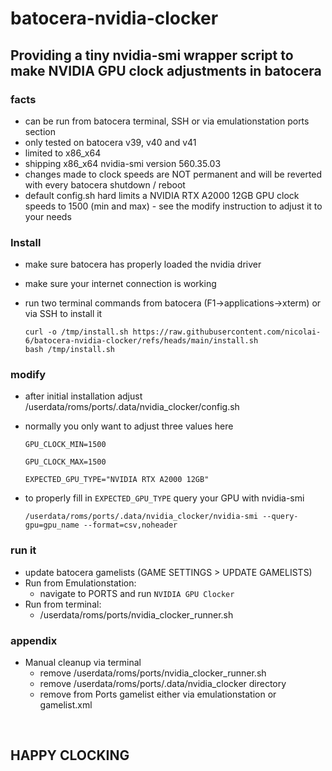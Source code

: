 # batocera-nvidia-clocker

## Providing a tiny nvidia-smi wrapper script to make NVIDIA GPU clock adjustments in batocera
### facts
* can be run from batocera terminal, SSH or via emulationstation ports section
* only tested on batocera v39, v40 and v41
* limited to x86_x64
* shipping x86_x64 nvidia-smi version 560.35.03
* changes made to clock speeds are NOT permanent and will be reverted with every batocera shutdown / reboot
* default config.sh hard limits a NVIDIA RTX A2000 12GB GPU clock speeds to 1500 (min and max) - see the modify instruction to adjust it to your needs

### Install
* make sure batocera has properly loaded the nvidia driver
* make sure your internet connection is working
* run two terminal commands from batocera (F1->applications->xterm) or via SSH to install it

    ```
    curl -o /tmp/install.sh https://raw.githubusercontent.com/nicolai-6/batocera-nvidia-clocker/refs/heads/main/install.sh
    bash /tmp/install.sh
    ```

### modify
* after initial installation adjust /userdata/roms/ports/.data/nvidia_clocker/config.sh
* normally you only want to adjust three values here

    ``` GPU_CLOCK_MIN=1500 ```

    ``` GPU_CLOCK_MAX=1500 ```

    ``` EXPECTED_GPU_TYPE="NVIDIA RTX A2000 12GB" ```

* to properly fill in ``` EXPECTED_GPU_TYPE ``` query your GPU with nvidia-smi

    ```/userdata/roms/ports/.data/nvidia_clocker/nvidia-smi --query-gpu=gpu_name --format=csv,noheader```

### run it
* update batocera gamelists (GAME SETTINGS > UPDATE GAMELISTS)
* Run from Emulationstation:
    * navigate to PORTS and run ``` NVIDIA GPU Clocker ```
* Run from terminal:
    * /userdata/roms/ports/nvidia_clocker_runner.sh

### appendix
* Manual cleanup via terminal
    * remove /userdata/roms/ports/nvidia_clocker_runner.sh
    * remove /userdata/roms/ports/.data/nvidia_clocker directory
    * remove from Ports gamelist either via emulationstation or gamelist.xml
</br>

## HAPPY CLOCKING
